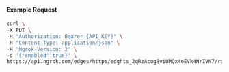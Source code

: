 <!-- Code generated for API Clients. DO NOT EDIT. -->

#### Example Request

```bash
curl \
-X PUT \
-H "Authorization: Bearer {API_KEY}" \
-H "Content-Type: application/json" \
-H "Ngrok-Version: 2" \
-d '{"enabled":true}' \
https://api.ngrok.com/edges/https/edghts_2qRzAcug8viUMQx4eEVk4NrIVN7/routes/edghtsrt_2qRzAgdsJlOTMZBtr01EbQtUghU/compression
```

